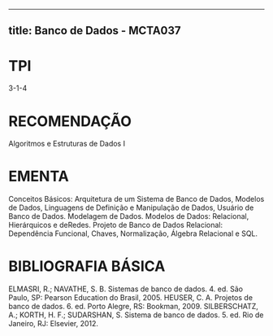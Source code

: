 
---
title: Banco de Dados - MCTA037 
---

# TPI

3-1-4

# RECOMENDAÇÃO

Algoritmos e Estruturas de Dados I

# EMENTA

Conceitos Básicos: Arquitetura de um Sistema de Banco de Dados, Modelos de Dados, Linguagens de Definição e Manipulação de Dados, Usuário de Banco de Dados. Modelagem de Dados. Modelos de Dados: Relacional, Hierárquicos e deRedes. Projeto de Banco de Dados Relacional: Dependência Funcional, Chaves, Normalização, Álgebra Relacional e SQL.

# BIBLIOGRAFIA BÁSICA

ELMASRI, R.; NAVATHE, S. B. Sistemas de banco de dados. 4. ed. São Paulo, SP: Pearson Education do Brasil, 2005.
HEUSER, C. A. Projetos de banco de dados. 6. ed. Porto Alegre, RS: Bookman, 2009.
SILBERSCHATZ, A.; KORTH, H. F.; SUDARSHAN, S. Sistema de banco de dados. 5. ed. Rio de Janeiro, RJ: Elsevier, 2012.
        